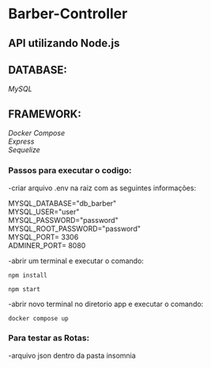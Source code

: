 # Barber-Controller  

## API utilizando Node.js  

## DATABASE:

*MySQL*

## FRAMEWORK:

*Docker Compose*  
*Express*  
*Sequelize*  

### Passos para executar o codigo:

-criar arquivo .env na raiz com as seguintes informações:

MYSQL_DATABASE="db_barber"  
MYSQL_USER="user"  
MYSQL_PASSWORD="password"  
MYSQL_ROOT_PASSWORD="password"  
MYSQL_PORT= 3306  
ADMINER_PORT= 8080  

-abrir um terminal e executar o comando:

```npm install```   

```npm start```

-abrir novo terminal no diretorio app e executar o comando:

```docker compose up```

### Para testar as Rotas:

-arquivo json dentro da pasta insomnia